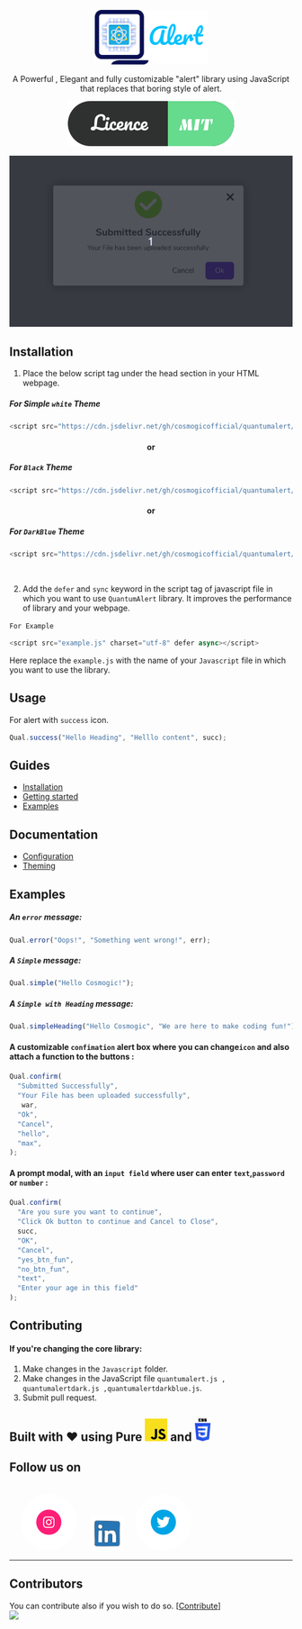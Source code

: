 <p align="center">
  <a href="https://quantumalert.cosmogic.com">
    <img alt="QuantumAlert" src="https://raw.githubusercontent.com/CosmogicOfficial/QuantumAlert/c23d657fd64891a5f841f66007afc4348bfa39d8/MDfiles/Logoalert.svg" width="200" title="QuantumAlert website">
  </a>
</p>

<p align="center" >
A Powerful , Elegant and fully customizable "alert" library using JavaScript that replaces that boring  style of alert. </p>

<p align="center" title="Licence MIT">

  <a href="https://github.com/CosmogicOfficial/QuantumAlert/blob/master/LICENSE">
    <img src="https://raw.githubusercontent.com/CosmogicOfficial/QuantumAlert/master/MDfiles/LICENCE.svg" />
  </a>

<p align="center">
  <img alt="A success modal" src="https://github.com/CosmogicOfficial/QuantumAlert/blob/master/MDfiles/QuantumAlert.gif?raw=true">
</p>

## Installation

1.  Place the below script tag under the head section in your HTML webpage.

##### For  Simple `white` Theme

```javascript
<script src="https://cdn.jsdelivr.net/gh/cosmogicofficial/quantumalert/minijs/quantumalert.js" charset="utf-8"></script>
```

<h4 align="center">or</h4>

##### For   `Black` Theme

```javascript
<script src="https://cdn.jsdelivr.net/gh/cosmogicofficial/quantumalert/minijs/quantumalertdark.js" charset="utf-8"></script>
```

<h4 align="center">or</h4>

##### For  `DarkBlue` Theme

```javascript
<script src="https://cdn.jsdelivr.net/gh/cosmogicofficial/quantumalert/minijs/quantumalertdarkblue.js" charset="utf-8"></script>
```

<br>

2.  Add the `defer` and `sync` keyword in the  script tag of javascript file in which you want to use `QuantumAlert` library. It improves the performance of library and your webpage.

`For Example`

```javascript
<script src="example.js" charset="utf-8" defer async></script>
```

Here  replace the `example.js` with the name of your `Javascript` file in which you want to use the library.

## Usage

For alert with `success` icon.

```javascript
Qual.success("Hello Heading", "Helllo content", succ);
```

## Guides

-   [Installation](https://quantumalert.cosmogic/#installation)
-   [Getting started](https://quantumalert.cosmogic/#getting-started)
-   [Examples](https://quantumalert.cosmogic/#examples)

## Documentation

-   [Configuration](https://quantumalert.cosmogic/#configuration)
-   [Theming](https://quantumalert.cosmogic/#themeing)

## Examples

##### An `error` message:

```javascript
Qual.error("Oops!", "Something went wrong!", err);
```

##### A `Simple` message:

```javascript
Qual.simple("Hello Cosmogic!");
```

##### A `Simple with Heading` message:

```javascript
Qual.simpleHeading("Hello Cosmogic", "We are here to make coding fun!");
```

#### A customizable `confimation` alert box where you can change`icon`  and also attach a function to the buttons :

```javascript
Qual.confirm(
  "Submitted Successfully",
  "Your File has been uploaded successfully",
   war,
  "Ok",
  "Cancel",
  "hello",
  "max",
);
```

#### A prompt modal, with an `input field` where user can enter `text`,`password` or `number` :

```javascript
Qual.confirm(
  "Are you sure you want to continue",
  "Click Ok button to continue and Cancel to Close",
  succ,
  "OK",
  "Cancel",
  "yes_btn_fun",
  "no_btn_fun",
  "text",
  "Enter your age in this field"
);
```

## Contributing

#### If you're changing the core library:

1.  Make changes in the `Javascript` folder.
2.  Make changes in the JavaScript file `quantumalert.js , quantumalertdark.js ,quantumalertdarkblue.js`.
3.  Submit pull request.

## Built with :heart: using Pure  <img src="https://raw.githubusercontent.com/CosmogicOfficial/QuantumAlert/master/MDfiles/javascript.svg" height="40px"></img> and <img src="https://raw.githubusercontent.com/CosmogicOfficial/QuantumAlert/master/MDfiles/css-3.svg" height="40px"></img>

## Follow us on
<br>
<a href="https://www.instagram.com/cosmogicofficial/"><img src="https://github.com/CosmogicOfficial/QuantumAlert/blob/master/MDfiles/instagram.gif?raw=true" height="100px" style="border-radius:50%;margin-left:20px;"/></a> <a href="https://www.linkedin.com/company/cosmogic/?viewAsMember=true"> <img src="https://github.com/CosmogicOfficial/QuantumAlert/blob/master/MDfiles/linked.gif?raw=true" height="100px" style="width:60px;height:60px;margin-left:20px;"/></a><a href="https://twitter.com/wearecosmogic"><img src="https://github.com/CosmogicOfficial/QuantumAlert/blob/master/MDfiles/twitter.gif?raw=true" height="100px" style="border-radius:250px; margin-left:20px;"/></a>

---

## Contributors

You can contribute also if you wish to do so.
 \[[Contribute](https://github.com/cosmogicofficial/quantumalert/graphs/contributors)]
<a href="https://github.com/cosmogicofficial/quantumalert/graphs/contributors"><img src="" /></a>
<br>
<a  href="https://github.com/cosmogicofficial/quantumalert/graphs/contributors">
  <img src="https://contributors-img.web.app/image?repo=cosmogicofficial/quantumalert" />
</a>
